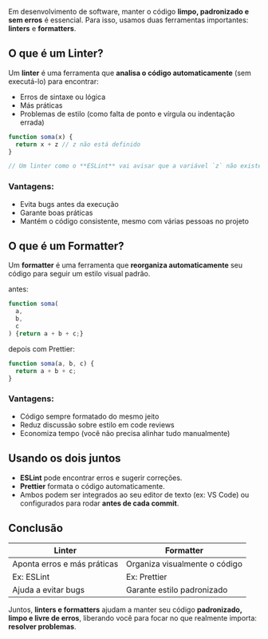 Em desenvolvimento de software, manter o código **limpo, padronizado e sem erros** é essencial. Para isso, usamos duas ferramentas importantes: **linters** e **formatters**.

## O que é um Linter?

Um **linter** é uma ferramenta que **analisa o código automaticamente** (sem executá-lo) para encontrar:

- Erros de sintaxe ou lógica
- Más práticas
- Problemas de estilo (como falta de ponto e vírgula ou indentação errada)

```js
function soma(x) {
  return x + z // z não está definido
}

// Um linter como o **ESLint** vai avisar que a variável `z` não existe e que está faltando `;`.
```
### Vantagens:

- Evita bugs antes da execução
- Garante boas práticas
- Mantém o código consistente, mesmo com várias pessoas no projeto

## O que é um Formatter?

Um **formatter** é uma ferramenta que **reorganiza automaticamente** seu código para seguir um estilo visual padrão.

antes:

```js
function soma(
  a, 
  b, 
  c
) {return a + b + c;}
```

depois com Prettier:

```js
function soma(a, b, c) {
  return a + b + c;
}
```

### Vantagens:

- Código sempre formatado do mesmo jeito
- Reduz discussão sobre estilo em code reviews
- Economiza tempo (você não precisa alinhar tudo manualmente)

## Usando os dois juntos

- **ESLint** pode encontrar erros e sugerir correções.
- **Prettier** formata o código automaticamente.
- Ambos podem ser integrados ao seu editor de texto (ex: VS Code) ou configurados para rodar **antes de cada commit**.

## Conclusão

|Linter|Formatter|
|---|---|
|Aponta erros e más práticas|Organiza visualmente o código|
|Ex: ESLint|Ex: Prettier|
|Ajuda a evitar bugs|Garante estilo padronizado|

Juntos, **linters e formatters** ajudam a manter seu código **padronizado, limpo e livre de erros**, liberando você para focar no que realmente importa: **resolver problemas**.

